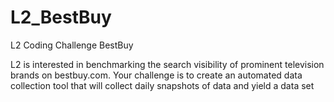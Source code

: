 # L2_BestBuy
L2 Coding Challenge BestBuy

L2 is interested in benchmarking the search visibility of prominent television brands on
bestbuy.com. Your challenge is to create an automated data collection tool that will
collect daily snapshots of data and yield a data set